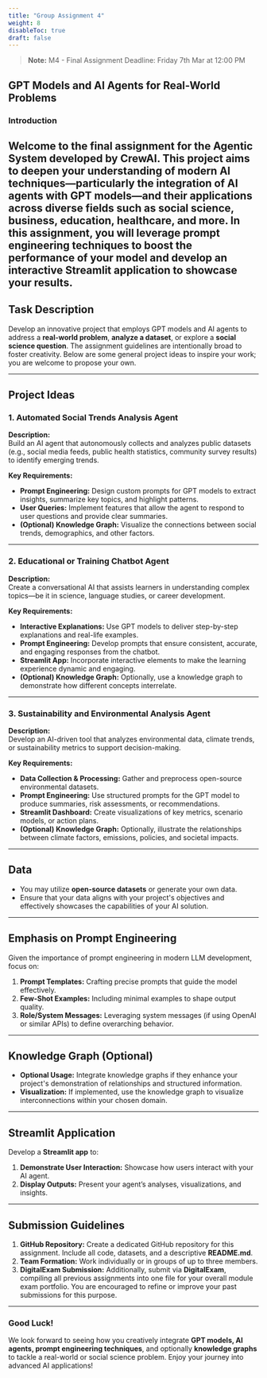 ```yaml
---
title: "Group Assignment 4"
weight: 8
disableToc: true
draft: false
---
```


> **Note:** M4 - Final Assignment Deadline: Friday 7th Mar at 12:00 PM

## GPT Models and AI Agents for Real-World Problems

### Introduction

Welcome to the final assignment for the Agentic System developed by CrewAI. This project aims to deepen your understanding of modern AI techniques—particularly the integration of AI agents with GPT models—and their applications across diverse fields such as social science, business, education, healthcare, and more. In this assignment, you will leverage **prompt engineering techniques** to boost the performance of your model and develop an interactive **Streamlit** application to showcase your results.
---

## Task Description
Develop an innovative project that employs GPT models and AI agents to address a **real-world problem**, **analyze a dataset**, or explore a **social science question**. The assignment guidelines are intentionally broad to foster creativity. Below are some general project ideas to inspire your work; you are welcome to propose your own.

---

## Project Ideas

### 1. Automated Social Trends Analysis Agent
**Description:**  
Build an AI agent that autonomously collects and analyzes public datasets (e.g., social media feeds, public health statistics, community survey results) to identify emerging trends.

**Key Requirements:**  
- **Prompt Engineering:** Design custom prompts for GPT models to extract insights, summarize key topics, and highlight patterns.
- **User Queries:** Implement features that allow the agent to respond to user questions and provide clear summaries.
- **(Optional) Knowledge Graph:** Visualize the connections between social trends, demographics, and other factors.

---

### 2. Educational or Training Chatbot Agent
**Description:**  
Create a conversational AI that assists learners in understanding complex topics—be it in science, language studies, or career development.

**Key Requirements:**  
- **Interactive Explanations:** Use GPT models to deliver step-by-step explanations and real-life examples.
- **Prompt Engineering:** Develop prompts that ensure consistent, accurate, and engaging responses from the chatbot.
- **Streamlit App:** Incorporate interactive elements to make the learning experience dynamic and engaging.
- **(Optional) Knowledge Graph:** Optionally, use a knowledge graph to demonstrate how different concepts interrelate.

---

### 3. Sustainability and Environmental Analysis Agent
**Description:**  
Develop an AI-driven tool that analyzes environmental data, climate trends, or sustainability metrics to support decision-making.

**Key Requirements:**  
- **Data Collection & Processing:** Gather and preprocess open-source environmental datasets.
- **Prompt Engineering:** Use structured prompts for the GPT model to produce summaries, risk assessments, or recommendations.
- **Streamlit Dashboard:** Create visualizations of key metrics, scenario models, or action plans.
- **(Optional) Knowledge Graph:** Optionally, illustrate the relationships between climate factors, emissions, policies, and societal impacts.

---

## Data
- You may utilize **open-source datasets** or generate your own data.
- Ensure that your data aligns with your project's objectives and effectively showcases the capabilities of your AI solution.

---

## Emphasis on Prompt Engineering
Given the importance of prompt engineering in modern LLM development, focus on:
1. **Prompt Templates:** Crafting precise prompts that guide the model effectively.
2. **Few-Shot Examples:** Including minimal examples to shape output quality.
3. **Role/System Messages:** Leveraging system messages (if using OpenAI or similar APIs) to define overarching behavior.

---

## Knowledge Graph (Optional)
- **Optional Usage:** Integrate knowledge graphs if they enhance your project's demonstration of relationships and structured information.
- **Visualization:** If implemented, use the knowledge graph to visualize interconnections within your chosen domain.

---

## Streamlit Application
Develop a **Streamlit app** to:
1. **Demonstrate User Interaction:** Showcase how users interact with your AI agent.
2. **Display Outputs:** Present your agent’s analyses, visualizations, and insights.

---

## Submission Guidelines
1. **GitHub Repository:** Create a dedicated GitHub repository for this assignment. Include all code, datasets, and a descriptive **README.md**.
2. **Team Formation:** Work individually or in groups of up to three members.
3. **DigitalExam Submission:** Additionally, submit via **DigitalExam**, compiling all previous assignments into one file for your overall module exam portfolio. You are encouraged to refine or improve your past submissions for this purpose.

---

### Good Luck!
We look forward to seeing how you creatively integrate **GPT models, AI agents, prompt engineering techniques**, and optionally **knowledge graphs** to tackle a real-world or social science problem. Enjoy your journey into advanced AI applications!

